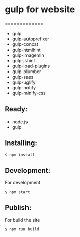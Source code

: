 # gulp for website

=============

* gulp
* gulp-autoprefixer
* gulp-concat
* gulp-htmlhint
* gulp-imagemin
* gulp-jshint
* gulp-load-plugins
* gulp-plumber
* gulp-sass
* gulp-uglify
* gulp-notify
* gulp-minify-css


## Ready:
* node.js
* gulp

## Installing:

	$ npm install

## Development:

For development

	$ npm start

## Publish:

For build the site

	$ npm run build

